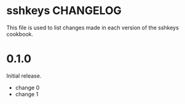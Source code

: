 # sshkeys CHANGELOG

This file is used to list changes made in each version of the sshkeys cookbook.

# 0.1.0

Initial release.

- change 0
- change 1

